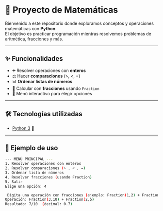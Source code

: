 # 📘 Proyecto de Matemáticas

Bienvenido a este repositorio donde exploramos conceptos y operaciones matemáticas con **Python**.  
El objetivo es practicar programación mientras resolvemos problemas de aritmética, fracciones y más.  

---

## ✨ Funcionalidades
- ➕ Resolver operaciones con **enteros**  
- ⚖️ Hacer **comparaciones** (>, <, =)  
- 📊 **Ordenar listas de números**  
- 🧮 Calcular con **fracciones** usando `Fraction`  
- 📌 Menú interactivo para elegir opciones  

---

## 🛠️ Tecnologías utilizadas
- [Python 3](https://www.python.org/) 🐍

---

## 🚀 Ejemplo de uso

```bash
--- MENÚ PRINCIPAL ---
1. Resolver operaciones con enteros
2. Resolver comparaciones (> , < , =)
3. Ordenar lista de números
4. Resolver fracciones (usando Fraction)
5. Salir
Elige una opción: 4

 Digita una operación con fracciones (ejemplo: Fraction(1,2) + Fraction(3,4))
Operación: Fraction(3,10) + Fraction(2,5)
Resultado: 7/10  (decimal: 0.7)
